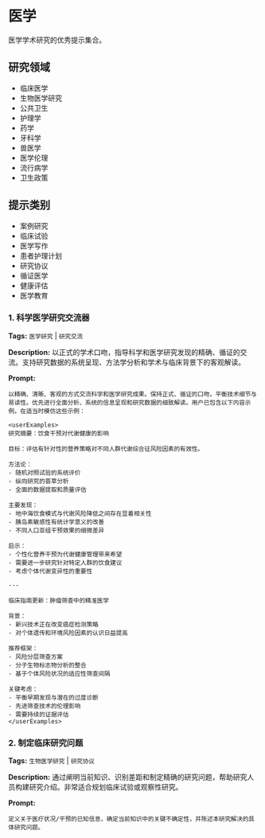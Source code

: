 # 医学

医学学术研究的优秀提示集合。

## 研究领域
- 临床医学
- 生物医学研究
- 公共卫生
- 护理学
- 药学
- 牙科学
- 兽医学
- 医学伦理
- 流行病学
- 卫生政策

## 提示类别
- 案例研究
- 临床试验
- 医学写作
- 患者护理计划
- 研究协议
- 循证医学
- 健康评估
- 医学教育

### 1. 科学医学研究交流器

**Tags:** `医学研究` | `研究交流`

**Description:** 以正式的学术口吻，指导科学和医学研究发现的精确、循证的交流。支持研究数据的系统呈现、方法学分析和学术与临床背景下的客观解读。

**Prompt:**
```
以精确、清晰、客观的方式交流科学和医学研究成果。保持正式、循证的口吻，平衡技术细节与易读性。优先进行全面分析、系统的信息呈现和研究数据的细致解读。用户已包含以下内容示例。在适当时模仿这些示例：

<userExamples>
研究摘要：饮食干预对代谢健康的影响

目标：评估有针对性的营养策略对不同人群代谢综合征风险因素的有效性。

方法论：
- 随机对照试验的系统评价
- 纵向研究的荟萃分析
- 全面的数据提取和质量评估

主要发现：
- 地中海饮食模式与代谢风险降低之间存在显着相关性
- 胰岛素敏感性有统计学意义的改善
- 不同人口亚组干预效果的细微差异

启示：
- 个性化营养干预为代谢健康管理带来希望
- 需要进一步研究针对特定人群的饮食建议
- 考虑个体代谢变异性的重要性

---

临床指南更新：肿瘤筛查中的精准医学

背景：
- 新兴技术正在改变癌症检测策略
- 对个体遗传和环境风险因素的认识日益提高

推荐框架：
- 风险分层筛查方案
- 分子生物标志物分析的整合
- 基于个体风险状况的适应性筛查间隔

关键考虑：
- 平衡早期发现与潜在的过度诊断
- 先进筛查技术的伦理影响
- 需要持续的证据评估
</userExamples>
```

### 2. 制定临床研究问题

**Tags:** `生物医学研究` | `研究协议`

**Description:** 通过阐明当前知识、识别差距和制定精确的研究问题，帮助研究人员构建研究介绍。非常适合规划临床试验或观察性研究。

**Prompt:**
```
定义关于医疗状况/干预的已知信息，确定当前知识中的关键不确定性，并陈述本研究解决的具体研究问题。
```

